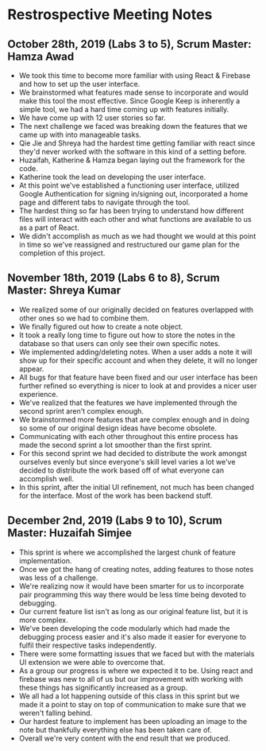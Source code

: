 # Restrospective Meeting Notes

## October 28th, 2019 (Labs 3 to 5), Scrum Master: Hamza Awad
- We took this time to become more familiar with using React & Firebase and how to set up the user interface. 
- We brainstormed what features made sense to incorporate and would make this tool the most effective. Since Google Keep is inherently a simple tool, we had a hard time coming up with features initially.
- We have come up with 12 user stories so far.
- The next challenge we faced was breaking down the features that we came up with into manageable tasks.
- Qie Jie and Shreya had the hardest time getting familiar with react since they'd never worked with the software in this kind of a setting before.
- Huzaifah, Katherine & Hamza began laying out the framework for the code.
- Katherine took the lead on developing the user interface.
- At this point we've established a functioning user interface, utilized Google Authentication for signing in/signing out, incorporated a home page and different tabs to navigate through the tool.
- The hardest thing so far has been trying to understand how different files will interact with each other and what functions are available to us as a part of React.
- We didn't accomplish as much as we had thought we would at this point in time so we've reassigned and restructured our game plan for the completion of this project.

## November 18th, 2019 (Labs 6 to 8), Scrum Master: Shreya Kumar
- We realized some of our originally decided on features overlapped with other ones so we had to combine them.
- We finally figured out how to create a note object.
- It took a really long time to figure out how to store the notes in the database so that users can only see their own specific notes.
- We implemented adding/deleting notes. When a user adds a note it will show up for their specific account and when they delete, it will no longer appear.
- All bugs for that feature have been fixed and our user interface has been further refined so everything is nicer to look at and provides a nicer user experience.
- We've realized that the features we have implemented through the second sprint aren't complex enough.
- We brainstormed more features that are complex enough and in doing so some of our original design ideas have become obsolete.
- Communicating with each other throughout this entire process has made the second sprint a lot smoother than the first sprint.
- For this second sprint we had decided to distribute the work amongst ourselves evenly but since everyone's skill level varies a lot we've decided to distribute the work based off of what everyone can accomplish well.
- In this sprint, after the initial UI refinement, not much has been changed for the interface. Most of the work has been backend stuff.

## December 2nd, 2019 (Labs 9 to 10), Scrum Master: Huzaifah Simjee
- This sprint is where we accomplished the largest chunk of feature implementation.
- Once we got the hang of creating notes, adding features to those notes was less of a challenge.
- We're realizing now it would have been smarter for us to incorporate pair programming this way there would be less time being devoted to debugging.
- Our current feature list isn't as long as our original feature list, but it is more complex.
- We've been developing the code modularly which had made the debugging process easier and it's also made it easier for everyone to fulfil their respective tasks independently.
- There were some formatting issues that we faced but with the materials UI extension we were able to overcome that.
- As a group our progress is where we expected it to be. Using react and firebase was new to all of us but our improvement with working with these things has significantly increased as a group.
- We all had a lot happening outside of this class in this sprint but we made it a point to stay on top of communication to make sure that we weren't falling behind.
- Our hardest feature to implement has been uploading an image to the note but thankfully everything else has been taken care of.
- Overall we're very content with the end result that we produced.
